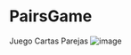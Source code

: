 # PairsGame
Juego Cartas Parejas
![image](https://github.com/omar8910/PairsGame/assets/116154208/874c836c-fb04-45c8-b17e-81032b416dd0)
